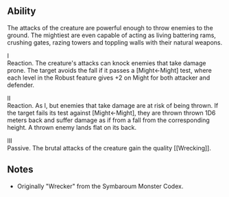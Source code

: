 ## Ability
The attacks of the creature are powerful enough to throw enemies to the ground. The mightiest are even capable of acting as living battering rams, crushing gates, razing towers and toppling walls with their natural weapons.

I<br>Reaction. The creature's attacks can knock enemies that take damage prone. The target avoids the fall if it passes a \[Might←Might\] test, where each level in the Robust feature gives +2 on Might for both attacker and defender.

II<br>Reaction. As I, but enemies that take damage are at risk of being thrown. If the target fails its test against \[Might←Might\], they are thrown thrown 1D6 meters back and suffer damage as if from a fall from the corresponding height. A thrown enemy lands flat on its back.

III<br>Passive. The brutal attacks of the creature gain the quality [[Wrecking]].
## Notes
* Originally "Wrecker" from the Symbaroum Monster Codex.
